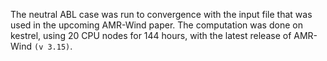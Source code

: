 The neutral ABL case was run to convergence with the input file that was used in the upcoming AMR-Wind paper. The computation was done on kestrel, using 20 CPU nodes for 144 hours, with the latest release of AMR-Wind `(v 3.15)`.
